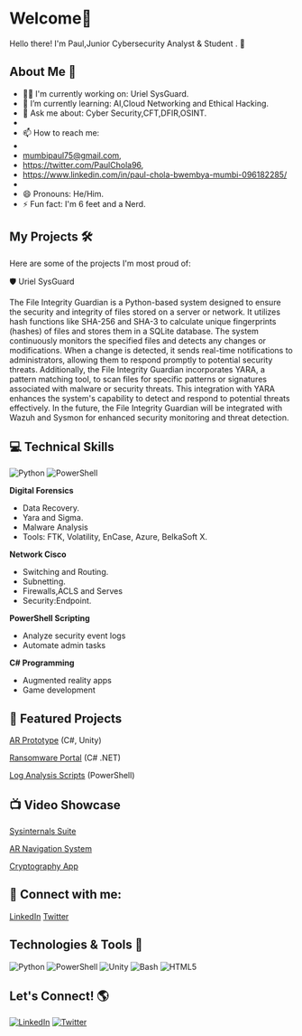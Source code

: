 # Welcome👋

Hello there! I'm Paul,Junior Cybersecurity Analyst & Student  . 🚀

## About Me 📖

- 👨‍💻 I'm currently working on: Uriel SysGuard.
- 🌱 I’m currently learning: AI,Cloud Networking and Ethical Hacking.
- 💬 Ask me about: Cyber Security,CFT,DFIR,OSINT.
- 
- 📫 How to reach me:
- 
- mumbipaul75@gmail.com,
- https://twitter.com/PaulChola96,
- https://www.linkedin.com/in/paul-chola-bwembya-mumbi-096182285/
- 
- 😄 Pronouns: He/Him.
- ⚡ Fun fact: I'm 6 feet and a Nerd.

## My Projects 🛠️

Here are some of the projects I'm most proud of:

🛡️ Uriel SysGuard

The File Integrity Guardian is a Python-based system designed to ensure the security and integrity of files stored on a server or network. It utilizes hash functions like SHA-256 and SHA-3 to calculate unique fingerprints (hashes) of files and stores them in a SQLite database. The system continuously monitors the specified files and detects any changes or modifications. When a change is detected, it sends real-time notifications to administrators, allowing them to respond promptly to potential security threats. Additionally, the File Integrity Guardian incorporates YARA, a pattern matching tool, to scan files for specific patterns or signatures associated with malware or security threats. This integration with YARA enhances the system's capability to detect and respond to potential threats effectively. In the future, the File Integrity Guardian will be integrated with Wazuh and Sysmon for enhanced security monitoring and threat detection.

## 💻 Technical Skills

![Python](https://img.shields.io/badge/-Python-3776AB?style=flat&logo=python&logoColor=white)
![PowerShell](https://img.shields.io/badge/-PowerShell-5391FE?style=flat&logo=powershell&logoColor=white)
 
**Digital Forensics**  

- Data Recovery.
- Yara and Sigma.  
- Malware Analysis
- Tools: FTK, Volatility, EnCase, Azure, BelkaSoft X.

**Network Cisco**  

- Switching and Routing.
- Subnetting.  
- Firewalls,ACLS and Serves
- Security:Endpoint.  
  

**PowerShell Scripting**   

- Analyze security event logs  
- Automate admin tasks
 
**C# Programming**  

- Augmented reality apps  
- Game development
  
## 🦾 Featured Projects

[AR Prototype](https://github.com/) (C#, Unity)

[Ransomware Portal](https://github.com/) (C# .NET)  

[Log Analysis Scripts](https://github.com/) (PowerShell)

## 📺 Video Showcase

[Sysinternals Suite](https://youtu.be/)  

[AR Navigation System](https://youtu.be/)  

[Cryptography App](https://youtu.be/)

## 🔗 Connect with me:

[LinkedIn](https://www.linkedin.com/) [Twitter](https://twitter.com/)


## Technologies & Tools 🔧


![Python](https://img.shields.io/badge/-Python-3776AB?style=flat&logo=python&logoColor=white)
![PowerShell](https://img.shields.io/badge/-PowerShell-5391FE?style=flat&logo=powershell&logoColor=white)
![Unity](https://img.shields.io/badge/-Unity-000000?style=flat&logo=unity&logoColor=white)
![Bash](https://img.shields.io/badge/-Bash-4EAA25?style=flat&logo=gnu-bash&logoColor=white)
![HTML5](https://img.shields.io/badge/-HTML5-E34F26?style=flat&logo=html5&logoColor=white)


## Let's Connect! 🌎

[![LinkedIn](https://img.shields.io/badge/-LinkedIn-0077B5?style=flat-square&logo=linkedin&logoColor=white)](https://www.linkedin.com/in/paul-chola-bwembya-mumbi-096182285/)
[![Twitter](https://img.shields.io/badge/-Twitter-1DA1F2?style=flat-square&logo=Twitter&logoColor=white)](https://twitter.com/PaulChola96)


